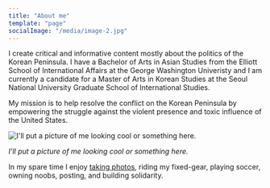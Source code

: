 ```yaml
---
title: "About me"
template: "page"
socialImage: "/media/image-2.jpg"
---
```


I create critical and informative content mostly about the politics of the Korean Peninsula. I have a Bachelor of Arts in Asian Studies from the Elliott School of International Affairs at the George Washington Univeristy and I am currently a candidate for a Master of Arts in Korean Studies at the Seoul National University Graduate School of International Studies.

My mission is to help resolve the conflict on the Korean Peninsula by empowering the struggle against the violent presence and toxic influence of the United States.

![I'll put a picture of me looking cool or something here.](/media/image-2.jpg)

*I'll put a picture of me looking cool or something here.*

In my spare time I enjoy [taking photos](https://photo.leeslaven.net), riding my fixed-gear, playing soccer, owning noobs, posting, and building solidarity.